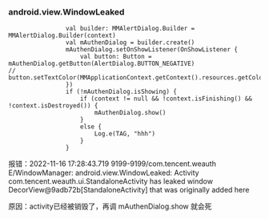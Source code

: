 ### android.view.WindowLeaked

```
                val builder: MMAlertDialog.Builder = MMAlertDialog.Builder(context)
                val mAuthenDialog = builder.create()
                mAuthenDialog.setOnShowListener(OnShowListener {
                    val button: Button = mAuthenDialog.getButton(AlertDialog.BUTTON_NEGATIVE)
//                    button.setTextColor(MMApplicationContext.getContext().resources.getColor(R.color.cancelbtn_color))
                })
                if (!mAuthenDialog.isShowing) {
                    if (context != null && !context.isFinishing() && !context.isDestroyed()) {
                        mAuthenDialog.show()
                    }
                    else {
                        Log.e(TAG, "hhh")
                    }
                }
```

报错：2022-11-16 17:28:43.719 9199-9199/com.tencent.weauth E/WindowManager: android.view.WindowLeaked: Activity com.tencent.weauth.ui.StandaloneActivity has leaked window DecorView@9adb72b[StandaloneActivity] that was originally added here

原因：activity已经被销毁了，再调 mAuthenDialog.show 就会死

